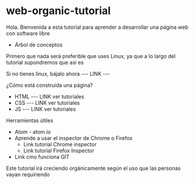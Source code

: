 # web-organic-tutorial

Hola. Bienvenida a esta tutorial para aprender a desarrollar una página web con software libre

- Árbol de conceptos

Primero que nada será preferible que uses Linux, ya que a lo largo del tutorial supondremos que así es

 Si no tienes linux, bájalo ahora --- LINK ---
 
 ¿Cómo está construida una página?
 
  - HTML --- LINK ver tutoriales
  - CSS --- LINK ver tutoriales
  - JS --- LINK ver tutoriales
  
 Herramientas útiles
 
  - Atom - atom.io
  - Aprende a usar el inspector de Chrome o Firefox
      - Link tutorial Chrome inspector
      - Link tutorial Firefox Inspector
  - Link cmo funciona GIT
  
  Este tutorial irá creciendo orgánicamente según el uso que las personas vayan requiriendo
